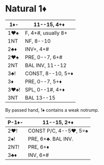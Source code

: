 # Natural 1♦

| 1♦-  | 11--15, 4+♦ |
|------|-------------|
| 1♥♠  | F, 4+#, usually 8+
| 1NT  | NF, 8--10
| 2♣♦  | INV+, 4+#
| 2♥♠  | PRE, 0--7, 6+#
| 2NT  | BAL INV, 11--12
| 3♣!  | CONST, 8--10, 5+♦
| 3♦   | PRE, 0--7, 5+♦
| 3♥♠! | SPL, 0--1#, 4+♦
| 3NT  | BAL 13--15

By passed hand, 1♦ contains a weak notrump.

| P-1♦- | 11--15, 2+♦ |
|-------|-------------|
| 2♥!   | CONST P/C, 4--5♥, 5=♠
| 2♠!   | PRE, 6+♣.  BAL INV.
| 2NT!  | PRE, 6+♦
| 3♣♦   | INV, 6+#
